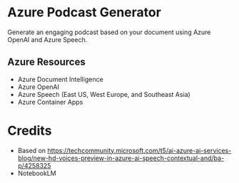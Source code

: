 # Azure Podcast Generator

Generate an engaging podcast based on your document using Azure OpenAI and Azure Speech.



## Azure Resources
- Azure Document Intelligence
- Azure OpenAI
- Azure Speech (East US, West Europe, and Southeast Asia)
- Azure Container Apps


#


# Credits
- Based on https://techcommunity.microsoft.com/t5/ai-azure-ai-services-blog/new-hd-voices-preview-in-azure-ai-speech-contextual-and/ba-p/4258325
- NotebookLM

